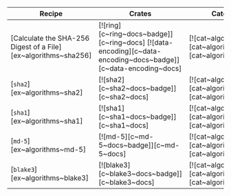 | Recipe | Crates | Categories |
|--------|--------|------------|
| [Calculate the SHA-256 Digest of a File][ex~algorithms~sha256] | [![ring][c~ring~docs~badge]][c~ring~docs] [![data-encoding][c~data-encoding~docs~badge]][c~data-encoding~docs] | [![cat~algorithms][cat~algorithms~badge]][cat~algorithms] |
| [`sha2`][ex~algorithms~sha2] | [![sha2][c~sha2~docs~badge]][c~sha2~docs] | [![cat~algorithms][cat~algorithms~badge]][cat~algorithms] |
| [`sha1`][ex~algorithms~sha1] | [![sha1][c~sha1~docs~badge]][c~sha1~docs] | [![cat~algorithms][cat~algorithms~badge]][cat~algorithms] |
| [`md-5`][ex~algorithms~md-5] | [![md-5][c~md-5~docs~badge]][c~md-5~docs] | [![cat~algorithms][cat~algorithms~badge]][cat~algorithms] |
| [`blake3`][ex~algorithms~blake3] | [![blake3][c~blake3~docs~badge]][c~blake3~docs] | [![cat~algorithms][cat~algorithms~badge]][cat~algorithms] |
